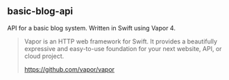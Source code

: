 ## basic-blog-api
API for a basic blog system. Written in Swift using Vapor 4.

> Vapor is an HTTP web framework for Swift. It provides a beautifully expressive and easy-to-use foundation for your next website, API, or cloud project.
>
> https://github.com/vapor/vapor
